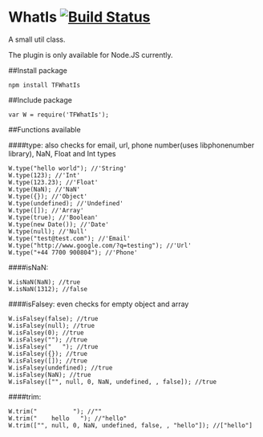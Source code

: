 # WhatIs [![Build Status](https://travis-ci.org/mithralaya/WhatIs.svg?branch=master)](https://travis-ci.org/mithralaya/WhatIs)
A small util class.

The plugin is only available for Node.JS currently.

##Install package

```
npm install TFWhatIs
```

##Include package

```
var W = require('TFWhatIs');
```

##Functions available

####type: also checks for email, url, phone number(uses libphonenumber library), NaN, Float and Int  types
```
W.type("hello world"); //'String'
W.type(123); //'Int'
W.type(123.23); //'Float'
W.type(NaN); //'NaN'
W.type({}); //'Object'
W.type(undefined); //'Undefined'
W.type([]); //'Array'
W.type(true); //'Boolean'
W.type(new Date()); //'Date'
W.type(null); //'Null'
W.type("test@test.com"); //'Email'
W.type("http://www.google.com/?q=testing"); //'Url'
W.type("+44 7700 900804"); //'Phone'
```

####isNaN:
```
W.isNaN(NaN); //true
W.isNaN(1312); //false
```

####isFalsey: even checks for empty object and array
```
W.isFalsey(false); //true
W.isFalsey(null); //true
W.isFalsey(0); //true
W.isFalsey(""); //true
W.isFalsey("   "); //true
W.isFalsey({}); //true
W.isFalsey([]); //true
W.isFalsey(undefined); //true
W.isFalsey(NaN); //true
W.isFalsey(["", null, 0, NaN, undefined, , false]); //true
```

####trim:
```
W.trim("          "); //""
W.trim("    hello   "); //"hello"
W.trim(["", null, 0, NaN, undefined, false, , "hello"]); //["hello"]
```
